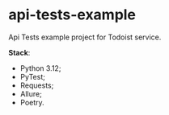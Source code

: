 # api-tests-example

Api Tests example project for Todoist service.

**Stack**:

* Python 3.12;
* PyTest;
* Requests;
* Allure;
* Poetry.
